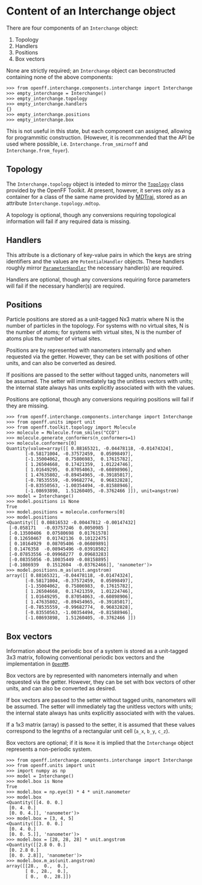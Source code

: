 # Content of an Interchange object

There are four components of an `Interchange` object:
1. Topology
1. Handlers
2. Positions
3. Box vectors

None are strictly required; an `Interchange` object can beconstructed containing none of the above components:

```python3
>>> from openff.interchange.components.interchange import Interchange
>>> empty_interchange = Interchange()
>>> empty_interchange.topology
>>> empty_interchange.handlers
{}
>>> empty_interchange.positions
>>> empty_interchange.box
```

This is not useful in this state, but each component can assigned, allowing for programmitic
construction. (However, it is recommended that the API be used where possible, i.e.
`Interchange.from_smirnoff` and `Interchange.from_foyer`).

## Topology

The `Interchange.topology` object is inteded to mirror the
[`Topology`](https://open-forcefield-toolkit.readthedocs.io/en/stable/api/generated/openff.toolkit.topology.Topology.html#openff.toolkit.topology.Topology)
class provided by the OpenFF Toolkit. At present, however, it serves only as a container for a class
of the same name provided by
[MDTraj](https://www.mdtraj.org/1.9.5/api/generated/mdtraj.Topology.html#mdtraj.Topology), stored as
an attribute `Interchange.topology.mdtop`.

A topology is optional, though any conversions requiring topological information will fail if any required data is missing.

## Handlers

This attribute is a dictionary of key-value pairs in which the keys are string identifiers and the values are `PotentialHandler` objects.
These handlers roughly mirror
[`ParameterHandler`](https://open-forcefield-toolkit.readthedocs.io/en/stable/users/developing.html#parameterhandler)
the necessary handler(s) are required.

Handlers are optional, though any conversions requiring force parameters will fail if the necessary handler(s) are required.

## Positions

Particle positions are stored as a unit-tagged Nx3 matrix where N is the number of particles in the
topology. For systems with no virtual sites, N is the number of atoms; for systems with virtual
sites, N is the number of atoms plus the number of virtual sites.

Positions are by represented with nanometers internally and when requested via the getter. However,
they can be set with positions of other units, and can also be converted as desired.

If positions are passed to the setter without tagged units, nanometers will be assumed. The setter
will immediately tag the unitless vectors with units; the internal state always has units explicitly
associated with with the values.

Positions are optional, though any conversions requiring positions will fail if they are missing.

```python3
>>> from openff.interchange.components.interchange import Interchange
>>> from openff.units import unit
>>> from openff.toolkit.topology import Molecule
>>> molecule = Molecule.from_smiles("CCO")
>>> molecule.generate_conformers(n_conformers=1)
>>> molecule.conformers[0]
Quantity(value=array([[ 0.88165321, -0.04478118, -0.01474324],
       [-0.58171004, -0.37572459,  0.05098497],
       [-1.35004062,  0.75806983,  0.17615782],
       [ 1.26504668,  0.17421359,  1.01224746],
       [ 1.01649295,  0.87054063, -0.60898906],
       [ 1.47635802, -0.89454965, -0.39185017],
       [-0.78535559, -0.99682774,  0.96832828],
       [-0.83550563, -1.00354494, -0.81588946],
       [-1.08693898,  1.51260405, -0.3762466 ]]), unit=angstrom)
>>> model = Interchange()
>>> model.positions is None
True
>>> model.positions = molecule.conformers[0]
>>> model.positions
<Quantity([[ 0.08816532 -0.00447812 -0.00147432]
 [-0.058171   -0.03757246  0.0050985 ]
 [-0.13500406  0.07580698  0.01761578]
 [ 0.12650467  0.01742136  0.10122475]
 [ 0.10164929  0.08705406 -0.06089891]
 [ 0.1476358  -0.08945496 -0.03918502]
 [-0.07853556 -0.09968277  0.09683283]
 [-0.08355056 -0.10035449 -0.08158895]
 [-0.1086939   0.1512604  -0.03762466]], 'nanometer')>
>>> model.positions.m_as(unit.angstrom)
array([[ 0.88165321, -0.04478118, -0.01474324],
       [-0.58171004, -0.37572459,  0.05098497],
       [-1.35004062,  0.75806983,  0.17615782],
       [ 1.26504668,  0.17421359,  1.01224746],
       [ 1.01649295,  0.87054063, -0.60898906],
       [ 1.47635802, -0.89454965, -0.39185017],
       [-0.78535559, -0.99682774,  0.96832828],
       [-0.83550563, -1.00354494, -0.81588946],
       [-1.08693898,  1.51260405, -0.3762466 ]])
```

## Box vectors

Information about the periodic box of a system is stored as a unit-tagged 3x3 matrix, following
conventional periodic box vectors and the implementation in
[`OpenMM`](http://docs.openmm.org/latest/userguide/theory/05_other_features.html#periodic-boundary-conditions).

Box vectors are by represented with nanometers internally and when requested via the getter. However, they can be set with box vectors of other
units, and can also be converted as desired.

If box vectors are passed to the setter without tagged units, nanometers will be assumed. The setter
will immediately tag the unitless vectors with units; the internal state always has units explicitly
associated with with the values.

If a 1x3 matrix (array) is passed to the setter, it is assumed that these values correspond to the
legnths of a rectangular unit cell (`a_x`, `b_y`, `c_z`).

Box vectors are optional; if it is `None` it is implied that the `Interchange` object represents a
non-periodic system.

```python3
>>> from openff.interchange.components.interchange import Interchange
>>> from openff.units import unit
>>> import numpy as np
>>> model = Interchange()
>>> model.box is None
True
>>> model.box = np.eye(3) * 4 * unit.nanometer
>>> model.box
<Quantity([[4. 0. 0.]
 [0. 4. 0.]
 [0. 0. 4.]], 'nanometer')>
>>> model.box = [3, 4, 5]
<Quantity([[3. 0. 0.]
 [0. 4. 0.]
 [0. 0. 5.]], 'nanometer')>
>>> model.box = [28, 28, 28] * unit.angstrom
<Quantity([[2.8 0. 0.]
 [0. 2.8 0.]
 [0. 0. 2.8]], 'nanometer')>
>>> model.box.m_as(unit.angstrom)
array([[28.,  0.,  0.],
       [ 0., 28.,  0.],
       [ 0.,  0., 28.]])
```
